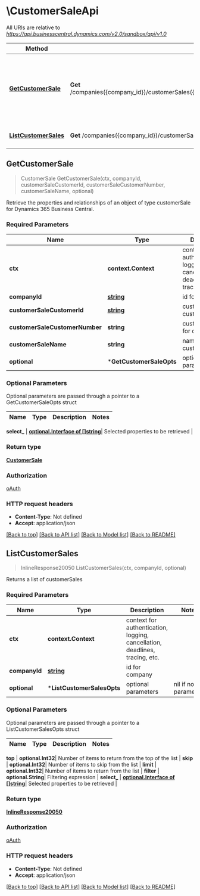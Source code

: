 # \CustomerSaleApi

All URIs are relative to *https://api.businesscentral.dynamics.com/v2.0/sandbox/api/v1.0*

Method | HTTP request | Description
------------- | ------------- | -------------
[**GetCustomerSale**](CustomerSaleApi.md#GetCustomerSale) | **Get** /companies({company_id})/customerSales({customerSale_customerId},&#39;{customerSale_customerNumber}&#39;,&#39;{customerSale_name}&#39;) | Retrieve the properties and relationships of an object of type customerSale for Dynamics 365 Business Central.
[**ListCustomerSales**](CustomerSaleApi.md#ListCustomerSales) | **Get** /companies({company_id})/customerSales | Returns a list of customerSales



## GetCustomerSale

> CustomerSale GetCustomerSale(ctx, companyId, customerSaleCustomerId, customerSaleCustomerNumber, customerSaleName, optional)

Retrieve the properties and relationships of an object of type customerSale for Dynamics 365 Business Central.

### Required Parameters


Name | Type | Description  | Notes
------------- | ------------- | ------------- | -------------
**ctx** | **context.Context** | context for authentication, logging, cancellation, deadlines, tracing, etc.
**companyId** | [**string**](.md)| id for company | 
**customerSaleCustomerId** | [**string**](.md)| customerId for customerSale | 
**customerSaleCustomerNumber** | **string**| customerNumber for customerSale | 
**customerSaleName** | **string**| name for customerSale | 
 **optional** | ***GetCustomerSaleOpts** | optional parameters | nil if no parameters

### Optional Parameters

Optional parameters are passed through a pointer to a GetCustomerSaleOpts struct


Name | Type | Description  | Notes
------------- | ------------- | ------------- | -------------




 **select_** | [**optional.Interface of []string**](string.md)| Selected properties to be retrieved | 

### Return type

[**CustomerSale**](customerSale.md)

### Authorization

[oAuth](../README.md#oAuth)

### HTTP request headers

- **Content-Type**: Not defined
- **Accept**: application/json

[[Back to top]](#) [[Back to API list]](../README.md#documentation-for-api-endpoints)
[[Back to Model list]](../README.md#documentation-for-models)
[[Back to README]](../README.md)


## ListCustomerSales

> InlineResponse20050 ListCustomerSales(ctx, companyId, optional)

Returns a list of customerSales

### Required Parameters


Name | Type | Description  | Notes
------------- | ------------- | ------------- | -------------
**ctx** | **context.Context** | context for authentication, logging, cancellation, deadlines, tracing, etc.
**companyId** | [**string**](.md)| id for company | 
 **optional** | ***ListCustomerSalesOpts** | optional parameters | nil if no parameters

### Optional Parameters

Optional parameters are passed through a pointer to a ListCustomerSalesOpts struct


Name | Type | Description  | Notes
------------- | ------------- | ------------- | -------------

 **top** | **optional.Int32**| Number of items to return from the top of the list | 
 **skip** | **optional.Int32**| Number of items to skip from the list | 
 **limit** | **optional.Int32**| Number of items to return from the list | 
 **filter** | **optional.String**| Filtering expression | 
 **select_** | [**optional.Interface of []string**](string.md)| Selected properties to be retrieved | 

### Return type

[**InlineResponse20050**](inline_response_200_50.md)

### Authorization

[oAuth](../README.md#oAuth)

### HTTP request headers

- **Content-Type**: Not defined
- **Accept**: application/json

[[Back to top]](#) [[Back to API list]](../README.md#documentation-for-api-endpoints)
[[Back to Model list]](../README.md#documentation-for-models)
[[Back to README]](../README.md)

